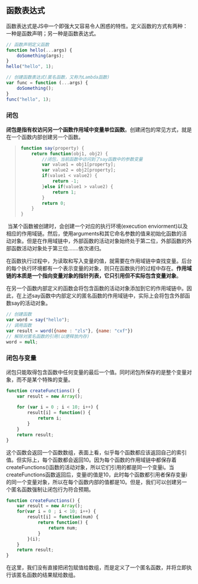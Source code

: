 ## 函数表达式

​	函数表达式是JS中一个即强大又容易令人困惑的特性。定义函数的方式有两种：一种是函数声明；另一种是函数表达式。

```js
// 函数声明定义函数
function hello(...args) {
	doSomething(args);    
}
hello("hello", 1);

// 创建函数表达式(匿名函数，又称为Lambda函数)
var func = function (...args) {
    doSomething();
}
func("hello", 1);

```



### 闭包

​	**闭包是指有权访问另一个函数作用域中变量单位函数**。创建闭包的常见方式，就是在一个函数内部创建另一个函数。

> ```js
> function say(property) {
>     return function(obj1, obj2) {
>         //闭包，当前函数中访问到了say函数中的参数变量
>         var value1 = obj1[property];
>         var value2 = obj2[property];
>         if(value1 < value2) {
>             return -1;
>         }else if(value1 > value2) {
>             return 1;
>         }
>         return 0;
>     }
> }
> ```

​	当某个函数被创建时，会创建一个对应的执行环境(execution enviorment)以及相应的作用域链。然后，使用arguments和其它命名参数的值来初始化函数的活动对象。但是在作用域链中，外部函数的活动对象始终处于第二位，外部函数的外部函数活动对象处于第三位.......依次递归。

​	在函数执行过程中，为读取和写入变量的值，就需要在作用域链中查找变量。后台的每个执行环境都有一个表示变量的对象，则只在函数执行的过程中存在。**作用域链的本质是一个指向变量对象的指针列表，它只引用但不实际包含变量对象**。

​	在另一个函数内部定义的函数会将包含函数的活动对象添加到它的作用域链中。因此，在上述say函数中内部定义的匿名函数的作用域链中，实际上会将包含外部函数say的活动对象。

```js
// 创建函数
var word = say("hello");
// 调用函数
var result = word({name : "zls"}, {name: "cxf"})
// 解除对匿名函数的引用(以便释放内存)
word = null;
```

### 闭包与变量

​	闭包只能取得包含函数中任何变量的最后一个值。同时闭包所保存的是整个变量对象，而不是某个特殊的变量。

```js
function createFunctions() {
    var result = new Array();
    
    for (var i = 0 ; i < 10; i++) {
        result[i] = function() {
            return i;
        }
    }
    return result;
}
```

​	这个函数会返回一个函数数组，表面上看，似乎每个函数都应该返回自己的索引值。但实际上，每个函数都会返回10。因为每个函数的作用域链中都保存着createFunctions()函数的活动对象，所以它们引用的都是同一个变量i。当createFunctions函数返回后，变量i的值是10，此时每个函数都引用者保存变量i的同一个变量对象，所以在每个函数内部的值都是10。但是，我们可以创建另一个匿名函数强制让闭包行为符合预期。

```js
function createFunctions() {
    var result = new Array();
    for(var i = 0 ; i < 10; i++) {
        result[i] = function(num) {
            return function() {
                return num;
            }
        }(i);
    }
    return result;
}
```

​	在这里，我们没有直接把闭包赋值给数组，而是定义了一个匿名函数，并将立即执行该匿名函数的结果赋给数组。